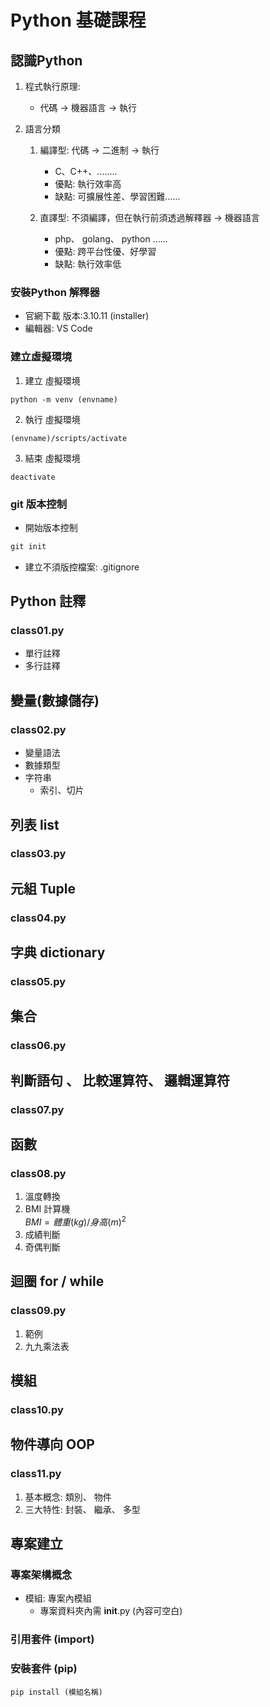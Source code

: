 # Python 基礎課程

## 認識Python

1. 程式執行原理:
    - 代碼 -> 機器語言 -> 執行

2. 語言分類
    
    1. 編譯型: 代碼 -> 二進制 -> 執行
        - C、C++、........
        - 優點: 執行效率高
        - 缺點: 可擴展性差、學習困難......

    2. 直譯型: 不須編譯，但在執行前須透過解釋器 -> 機器語言
        - php、 golang、 python ......
        - 優點: 跨平台性優、好學習
        - 缺點: 執行效率低

### 安裝Python 解釋器
- 官網下載 版本:3.10.11 (installer)
- 編輯器: VS Code

### 建立虛擬環境
1. 建立 虛擬環境
```
python -m venv (envname)
```
2. 執行 虛擬環境
```
(envname)/scripts/activate
```
3. 結束 虛擬環境
```
deactivate
```

### git 版本控制
- 開始版本控制
```cmd
git init
```
- 建立不須版控檔案: .gitignore

## Python 註釋

### class01.py
- 單行註釋
- 多行註釋

## 變量(數據儲存)
### class02.py
- 變量語法
- 數據類型
- 字符串
    - 索引、切片

## 列表 list
### class03.py

## 元組 Tuple
### class04.py

## 字典 dictionary
### class05.py

## 集合
### class06.py

## 判斷語句 、 比較運算符、 邏輯運算符
### class07.py

## 函數
### class08.py

1. 溫度轉換
2. BMI 計算機  
$BMI = 體重(kg) / 身高(m) ^2$
3. 成績判斷
4. 奇偶判斷

## 迴圈 for / while
### class09.py
1. 範例
2. 九九乘法表

## 模組
### class10.py

## 物件導向 OOP
### class11.py

1. 基本概念: 類別、 物件
2. 三大特性: 封裝、 繼承、 多型

## 專案建立

### 專案架構概念
- 模組: 專案內模組
    - 專案資料夾內需 __init__.py (內容可空白)

### 引用套件 (import)

### 安裝套件 (pip)
```
pip install (模組名稱)
```







 